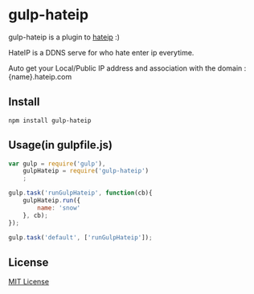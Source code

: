 # gulp-hateip

gulp-hateip is a plugin to [hateip](https://www.npmjs.com/package/hateip) :)

HateIP is a DDNS serve for who hate enter ip everytime.

Auto get your Local/Public IP address and association with the domain : {name}.hateip.com

## Install

```
npm install gulp-hateip
```

## Usage(in gulpfile.js)

```javascript
var gulp = require('gulp'),
    gulpHateip = require('gulp-hateip')
    ;

gulp.task('runGulpHateip', function(cb){
    gulpHateip.run({
        name: 'snow'
    }, cb);
});

gulp.task('default', ['runGulpHateip']);
```

## License

[MIT License](http://en.wikipedia.org/wiki/MIT_License)
